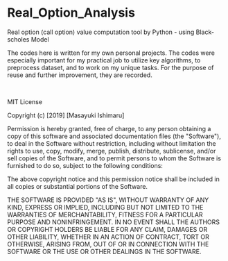 # Real_Option_Analysis
Real option (call option) value computation tool by Python - using Black-scholes Model

The codes here is written for my own personal projects. The codes were especially important for my practical job to utilize key algorithms, to preprocess dataset, and to work on my unique tasks. For the purpose of reuse and further improvement, they are recorded.

<br>

MIT License

Copyright (c) [2019] [Masayuki Ishimaru]

Permission is hereby granted, free of charge, to any person obtaining a copy
of this software and associated documentation files (the "Software"), to deal
in the Software without restriction, including without limitation the rights
to use, copy, modify, merge, publish, distribute, sublicense, and/or sell
copies of the Software, and to permit persons to whom the Software is
furnished to do so, subject to the following conditions:

The above copyright notice and this permission notice shall be included in all
copies or substantial portions of the Software.

THE SOFTWARE IS PROVIDED "AS IS", WITHOUT WARRANTY OF ANY KIND, EXPRESS OR
IMPLIED, INCLUDING BUT NOT LIMITED TO THE WARRANTIES OF MERCHANTABILITY,
FITNESS FOR A PARTICULAR PURPOSE AND NONINFRINGEMENT. IN NO EVENT SHALL THE
AUTHORS OR COPYRIGHT HOLDERS BE LIABLE FOR ANY CLAIM, DAMAGES OR OTHER
LIABILITY, WHETHER IN AN ACTION OF CONTRACT, TORT OR OTHERWISE, ARISING FROM,
OUT OF OR IN CONNECTION WITH THE SOFTWARE OR THE USE OR OTHER DEALINGS IN THE
SOFTWARE.
